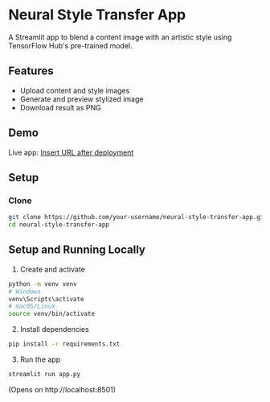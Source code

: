 # Neural Style Transfer App

A Streamlit app to blend a content image with an artistic style using TensorFlow Hub's pre-trained model.

## Features
- Upload content and style images
- Generate and preview stylized image
- Download result as PNG

## Demo
Live app: [Insert URL after deployment](#)

## Setup
### Clone
```bash
git clone https://github.com/your-username/neural-style-transfer-app.git
cd neural-style-transfer-app
```
## Setup and Running Locally
1. Create and activate 
```bash
python -m venv venv
# Windows
venv\Scripts\activate
# macOS/Linux
source venv/bin/activate
```
2. Install dependencies
```bash
pip install -r requirements.txt
```
3. Run the app
```bash
streamlit run app.py
```
(Opens on http://localhost:8501)
 
